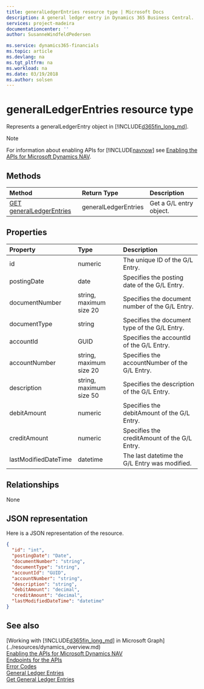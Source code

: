 ```yaml
---
title: generalLedgerEntries resource type | Microsoft Docs
description: A general ledger entry in Dynamics 365 Business Central.
services: project-madeira
documentationcenter: ''
author: SusanneWindfeldPedersen

ms.service: dynamics365-financials
ms.topic: article
ms.devlang: na
ms.tgt_pltfrm: na
ms.workload: na
ms.date: 03/19/2018
ms.author: solsen
---
```


# generalLedgerEntries resource type
Represents a generalLedgerEntry object in [!INCLUDE[d365fin_long_md](../../includes/d365fin_long_md.md)].

> [!NOTE]  
> For information about enabling APIs for [!INCLUDE[navnow](../../includes/navnow_md.md)] see [Enabling the APIs for Microsoft Dynamics NAV](../../enabling-apis-for-dynamics-nav.md).

## Methods

| Method       | Return Type  |Description|
|:-------------|:-------------|:----------|
|[GET generalLedgerEntries](../api/dynamics_generalledgerentries_get.md)|generalLedgerEntries|Get a G/L entry object.|

## Properties
| Property	         | Type	                 |Description                                  |
|:-------------------|:----------------------|:--------------------------------------------|
|id                  |numeric                |The unique ID of the G/L Entry.              |
|postingDate         |date                   |Specifies the posting date of the G/L Entry. |
|documentNumber      |string, maximum size 20|Specifies the document number of the G/L Entry.|
|documentType        |string                 |Specifies the document type of the G/L Entry.|
|accountId           |GUID                   |Specifies the accountId of the G/L Entry.    |
|accountNumber       |string, maximum size 20|Specifies the accountNumber of the G/L Entry.|
|description         |string, maximum size 50|Specifies the description of the G/L Entry.  |
|debitAmount         |numeric                |Specifies the debitAmount of the G/L Entry.  |
|creditAmount        |numeric                |Specifies the creditAmount of the G/L Entry. |
|lastModifiedDateTime|datetime               |The last datetime the G/L Entry was modified.|


## Relationships
None

## JSON representation

Here is a JSON representation of the resource.


```json
{
  "id": "int",
  "postingDate": "Date",
  "documentNumber": "string",
  "documentType": "string",
  "accountId": "GUID",
  "accountNumber": "string",
  "description": "string",
  "debitAmount": "decimal",
  "creditAmount": "decimal",
  "lastModifiedDateTime": "datetime"
}

```
## See also
[Working with [!INCLUDE[d365fin_long_md](../../includes/d365fin_long_md.md)] in Microsoft Graph](../resources/dynamics_overview.md)  
[Enabling the APIs for Microsoft Dynamics NAV](../../enabling-apis-for-dynamics-nav.md)  
[Endpoints for the APIs](../../endpoints-apis-for-dynamics.md)  
[Error Codes](../dynamics_error_codes.md)  
[General Ledger Entries](../resources/dynamics_generalledgerentries.md)  
[Get General Ledger Entries](../api/dynamics_generalledgerentries_get.md)  
